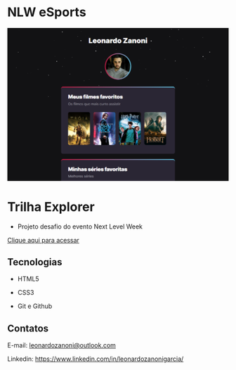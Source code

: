 # NLW eSports

![preview](./.github/preview.png)

# Trilha Explorer

- Projeto desafio do evento Next Level Week

[Clique aqui para acessar](https://leonardozanoni.github.io/Desafio-NLW/)

## Tecnologias

- HTML5

- CSS3

- Git e Github

## Contatos

E-mail: leonardozanoni@outlook.com

Linkedin: https://www.linkedin.com/in/leonardozanonigarcia/